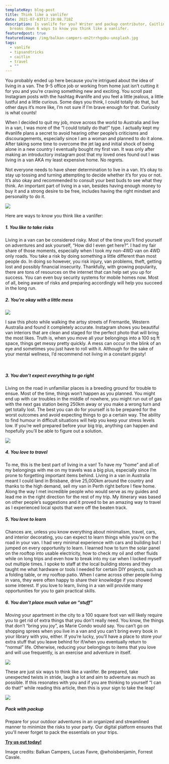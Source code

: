```yaml
---
templateKey: blog-post
title: Think like a vanlifer
date: 2021-07-03T17:19:08.718Z
description: Is vanlife for you? Writer and packup contributor, Caitlin Capa
  breaks down 6 ways to know you think like a vanlifer.
featuredpost: true
featuredimage: /img/balkan-campers-on2trrhgobu-unsplash.jpg
tags:
  - vanlife
  - tipsandtricks
  - caitlin
  - travel
  - ""
---
```

You probably ended up here because you’re intrigued about the idea of living in a van. The 9-5 office job or working from home just isn’t cutting it for you and you’re craving something new and exciting. You scroll past Instagram posts with the hashtag #vanlife and you feel a little jealous, a little lustful and a little curious. Some days you think, I could totally do that, but other days it’s more like, I’m not sure if I’m brave enough for that. Curiosity is what counts!



When I decided to quit my job, move across the world to Australia and live in a van, I was more of the “I could totally do that!” type. I actually kept my #vanlife plans a secret to avoid hearing other people’s criticisms and discouragements, especially since I am a woman and planned to do it alone. After taking some time to overcome the jet lag and initial shock of being alone in a new country I eventually bought my first van. It was only after making an introductory instagram post that my loved ones found out I was living in a van AKA my least expensive home. No regrets. 



Not everyone needs to have sheer determination to live in a van. It’s okay to stay up tossing and turning attempting to decide whether it’s for you or not. It’s also okay and recommended to consult your best buds to see what they think. An important part of living in a van, besides having enough money to buy it and a strong desire to be free, includes having the right mindset and personality to do it. 

![](/img/lucas-favre-dakjbq-15ei-unsplash.jpg)



Here are ways to know you think like a vanlifer: 



##### **1. You like to take risks**

Living in a van can be considered risky. Most of the time you’ll find yourself on adventures and ask yourself, “How did I even get here?”. I had my fair share of those moments, especially when I took my non-4WD van on 4WD only roads. You take a risk by doing something a little different than most people do. In doing so however, you risk injury, van problems, theft, getting lost and possibly financial insecurity. Thankfully, with growing popularity, there are tons of resources on the internet that can help set you up for success. You can even buy security systems for mobile homes now. Most of all, being aware of risks and preparing accordingly will help you succeed in the long run.



##### **2. You’re okay with a little mess** 

![](https://lh6.googleusercontent.com/1TWTNJfZF2i77WXQCTb8Lgnv3PzZApczU9tbwC8dyjw9mHz52peDbS6Tiyr1FpuvNzfwU8kGZIDzIj-WYCFDhGVc1WT9C-j2Jqc1IYWBz_ROfezk2PzeFtDp3eizdiA1-4B2gYk)

I saw this photo while walking the artsy streets of Fremantle, Western Australia and found it completely accurate. Instagram shows you beautiful van interiors that are clean and staged for the perfect photo that will bring the most likes. Truth is, when you move all your belongings into a 100 sq ft space, things get messy pretty quickly. A mess can occur in the blink of an eye and sometimes you just have to roll with it. Although for the sake of your mental wellness, I’d recommend not living in a constant pigsty!

 

##### **3. You don’t expect everything to go right**

Living on the road in unfamiliar places is a breeding ground for trouble to ensue. Most of the time, things won’t happen as you planned. You might end up with car troubles in the middle of nowhere, you might run out of gas with the next gas station being 250km away or you make a wrong turn and get totally lost. The best you can do for yourself is to be prepared for the worst outcomes and avoid expecting things to go a certain way. The ability to find humour in difficult situations will help you keep your stress levels low. If you’re well prepared before your big trip, anything can happen and hopefully you’ll be able to figure out a solution. 

![](/img/whoisbenjamin-y9yhm-yrmuq-unsplash.jpg)

##### **4. You love to travel**

To me, this is the best part of living in a van! To have my “home” and all of my belongings with me on my travels was a big plus, especially since I’m prone to forgetting important items behind. Living in a van in Australia meant I could land in Brisbane, drive 25,000km around the country and thanks to the high demand, sell my van in Perth right before I flew home. Along the way I met incredible people who would serve as my guides and lead me in the right direction for the rest of my trip. My itinerary was based on other people’s suggestions and it proved to be an amazing way to travel as I experienced local spots that were off the beaten track. 



##### **5. You love to learn**

Chances are, unless you know everything about minimalism, travel, cars, and interior decorating, you can expect to learn things while you’re on the road in your van. I had very minimal experience with cars and building but I jumped on every opportunity to learn. I learned how to turn the solar panel on the rooftop into usable electricity, how to check my oil and other fluids while on long trips and even how to break into my car when I locked myself out multiple times. I spoke to staff at the local building stores and they taught me what hardware or tools I needed for certain DIY projects, such as a folding table, or my rooftop patio. When I came across other people living in vans, they were often happy to share their knowledge if you showed some interest. If you love to learn, living in a van will provide many opportunities for you to gain practical skills. 



##### **6. You don’t place much value on “stuff”**

Moving your apartment in the city to a 100 square foot van will likely require you to get rid of extra things that you don’t really need. You know, the things that don’t “bring you joy”, as Marie Condo would say. You can’t go on shopping sprees when you live in a van and you can’t bring every book in your library with you, either. If you’re lucky, you’ll have a place to store your extra stuff that you leave behind for if/when you eventually return to “normal” life. Otherwise, reducing your belongings to items that you love and will use frequently, is an exercise and adventure in itself. 

![](/img/forrest-cavale-29sqsdfvn_a-unsplash.jpg)

These are just six ways to think like a vanlifer. Be prepared, take unexpected twists in stride, laugh a lot and aim to adventure as much as possible. If this resonates with you and if you are thinking to yourself “I can do that!” while reading this article, then this is your sign to take the leap! 

![](/img/0f1a2062-3.jpg)

##### **Pack with packup**

Prepare for your outdoor adventures in an organized and streamlined manner to minimize the risks to your party. Our digital platform ensures that you'll never forget to pack the essentials on your trips.

**[Try us out today!](/)**

Image credits: Balkan Campers, Lucas Favre, @whoisbenjamin, Forrest Cavale.